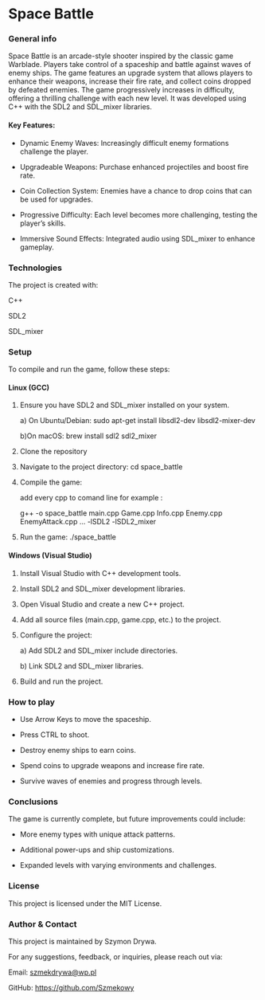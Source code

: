 # Space Battle

### General info

Space Battle is an arcade-style shooter inspired by the classic game Warblade. Players take control of a spaceship and battle against waves of enemy ships. The game features an upgrade system that allows players to enhance their weapons, increase their fire rate, and collect coins dropped by defeated enemies. The game progressively increases in difficulty, offering a thrilling challenge with each new level. It was developed using C++ with the SDL2 and SDL_mixer libraries.


#### Key Features:

* Dynamic Enemy Waves: Increasingly difficult enemy formations challenge the player.

* Upgradeable Weapons: Purchase enhanced projectiles and boost fire rate.

* Coin Collection System: Enemies have a chance to drop coins that can be used for upgrades.

* Progressive Difficulty: Each level becomes more challenging, testing the player’s skills.
  
* Immersive Sound Effects: Integrated audio using SDL_mixer to enhance gameplay.

### Technologies

The project is created with:

C++

SDL2

SDL_mixer

### Setup

To compile and run the game, follow these steps:

#### Linux (GCC)

1) Ensure you have SDL2 and SDL_mixer installed on your system.

    a) On Ubuntu/Debian: sudo apt-get install libsdl2-dev libsdl2-mixer-dev

    b)On macOS: brew install sdl2 sdl2_mixer

2) Clone the repository

3) Navigate to the project directory: cd space_battle

 4) Compile the game:

    add every cpp to comand line for example :

    g++ -o space_battle main.cpp Game.cpp Info.cpp Enemy.cpp EnemyAttack.cpp ... -lSDL2 -lSDL2_mixer

6) Run the game: ./space_battle

#### Windows (Visual Studio)

1) Install Visual Studio with C++ development tools.

2) Install SDL2 and SDL_mixer development libraries.

3) Open Visual Studio and create a new C++ project.

4) Add all source files (main.cpp, game.cpp, etc.) to the project.

5) Configure the project:

    a) Add SDL2 and SDL_mixer include directories.

    b) Link SDL2 and SDL_mixer libraries.

6) Build and run the project.

### How to play

* Use Arrow Keys to move the spaceship.

* Press CTRL to shoot.

* Destroy enemy ships to earn coins.

* Spend coins to upgrade weapons and increase fire rate.

* Survive waves of enemies and progress through levels.

### Conclusions

The game is currently complete, but future improvements could include:

* More enemy types with unique attack patterns.

* Additional power-ups and ship customizations.

* Expanded levels with varying environments and challenges.

### License

This project is licensed under the MIT License.

### Author & Contact

This project is maintained by Szymon Drywa.

For any suggestions, feedback, or inquiries, please reach out via:

Email: szmekdrywa@wp.pl

GitHub: https://github.com/Szmekowy

